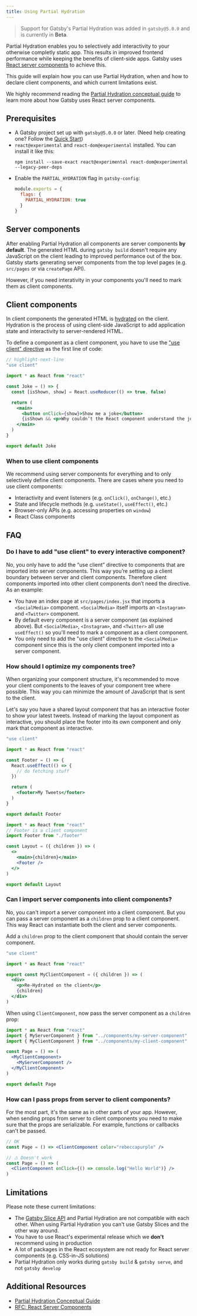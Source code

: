 ```yaml
---
title: Using Partial Hydration
---
```


> Support for Gatsby's Partial Hydration was added in `gatsby@5.0.0` and is currently in **Beta**.

Partial Hydration enables you to selectively add interactivity to your otherwise completly static app. This results in improved frontend performance while keeping the benefits of client-side apps. Gatsby uses [React server components](https://github.com/reactjs/rfcs/blob/main/text/0188-server-components.md) to achieve this.

This guide will explain how you can use Partial Hydration, when and how to declare client components, and which current limitations exist.

We highly recommend reading the [Partial Hydration conceptual guide](/docs/conceptual/partial-hydration) to learn more about how Gatsby uses React server components.

## Prerequisites

- A Gatsby project set up with `gatsby@5.0.0` or later. (Need help creating one? Follow the [Quick Start](/docs/quick-start/))
- `react@experimental` and `react-dom@experimental` installed. You can install it like this:
  ```shell
  npm install --save-exact react@experimental react-dom@experimental --legacy-peer-deps
  ```
- Enable the `PARTIAL_HYDRATION` flag in `gatsby-config`:
  ```js:title=gatsby-config.js
  module.exports = {
    flags: {
      PARTIAL_HYDRATION: true
    }
  }
  ```

## Server components

After enabling Partial Hydration all components are server components **by default**. The generated HTML during `gatsby build` doesn't require any JavaScript on the client leading to improved performance out of the box. Gatsby starts generating server components from the top level pages (e.g. `src/pages` or via `createPage` API).

However, if you need interativity in your components you'll need to mark them as client components.

## Client components

In client components the generated HTML is [hydrated](/docs/glossary/hydration) on the client. Hydration is the process of using client-side JavaScript to add application state and interactivity to server-rendered HTML.

To define a component as a client component, you have to use the ["use client" directive](https://github.com/reactjs/rfcs/blob/main/text/0227-server-module-conventions.md) as the first line of code:

```jsx:title=src/components/joke.jsx
// highlight-next-line
"use client"

import * as React from "react"

const Joke = () => {
  const [isShown, show] = React.useReducer(() => true, false)

  return (
    <main>
      <button onClick={show}>Show me a joke</button>
      {isShown && <p>Why couldn’t the React component understand the joke? Because it didn’t get the context.</p>}
    </main>
  )
}

export default Joke
```

### When to use client components

We recommend using server components for everything and to only selectively define client components. There are cases where you need to use client components:

- Interactivity and event listeners (e.g. `onClick()`, `onChange()`, etc.)
- State and lifecycle methods (e.g. `useState()`, `useEffect()`, etc.)
- Browser-only APIs (e.g. accessing properties on `window`)
- React Class components

## FAQ

### Do I have to add "use client" to every interactive component?

No, you only have to add the “use client” directive to components that are imported into server components. This way you’re setting up a client boundary between server and client components. Therefore client components imported into other client components don’t need the directive. As an example:

- You have an index page at `src/pages/index.jsx` that imports a `<SocialMedia>` component. `<SocialMedia>` itself imports an `<Instagram>` and `<Twitter>` component.
- By default every component is a server component (as explained above). But `<SocialMedia>`, `<Instagram>`, and `<Twitter>` all use `useEffect()` so you'll need to mark a component as a client component.
- You only need to add the "use client" directive to the `<SocialMedia>` component since this is the only client component imported into a server component.

### How should I optimize my components tree?

When organizing your component structure, it's recommended to move your client components to the leaves of your component tree where possible. This way you can minimize the amount of JavaScript that is sent to the client.

Let's say you have a shared layout component that has an interactive footer to show your latest tweets. Instead of marking the layout component as interactive, you should place the footer into its own component and only mark that component as interactive.

```jsx:title=src/components/footer.jsx
"use client"

import * as React from "react"

const Footer = () => {
  React.useEffect(() => {
    // do fetching stuff
  })

  return (
    <footer>My Tweets</footer>
  )
}

export default Footer
```

```jsx:title=src/components/layout.jsx
import * as React from "react"
// Footer is a client component
import Footer from "./footer"

const Layout = ({ children }) => (
  <>
    <main>{children}</main>
    <Footer />
  </>
)

export default Layout
```

### Can I import server components into client components?

No, you can't import a server component into a client component. But you can pass a server component as a `children` prop to a client component. This way React can instantiate both the client and server components.

Add a `children` prop to the client component that should contain the server component.

```jsx:title=client-component.jsx
"use client"

import * as React from "react"

export const MyClientComponent = ({ children }) => (
  <div>
    <p>Re-Hydrated on the client</p>
    {children}
  </div>
)
```

When using `ClientComponent`, now pass the server component as a `children` prop:

```jsx:title=src/pages/index.jsx
import * as React from "react"
import { MyServerComponent } from "../components/my-server-component"
import { MyClientComponent } from "../components/my-client-component"

const Page = () => (
  <MyClientComponent>
    <MyServerComponent />
  </MyClientComponent>
)

export default Page
```

### How can I pass props from server to client components?

For the most part, it's the same as in other parts of your app. However, when sending props from server to client components you need to make sure that the props are serializable. For example, functions or callbacks can't be passed.

```jsx
// OK
const Page = () => <ClientComponent color="rebeccapurple" />

// ⚠️ Doesn't work
const Page = () => (
  <ClientComponent onClick={() => console.log("Hello World")} />
)
```

## Limitations

Please note these current limitations:

- The [Gatsby Slice API](/docs/reference/built-in-components/gatsby-slice/) and Partial Hydration are not compatible with each other. When using Partial Hydration you can't use Gatsby Slices and the other way around.
- You have to use React's experimental release which we **don't** recommend using in production
- A lot of packages in the React ecosystem are not ready for React server components (e.g. CSS-in-JS solutions)
- Partial Hydration only works during `gatsby build` & `gatsby serve`, and not `gatsby develop`

## Additional Resources

- [Partial Hydration Conceptual Guide](/docs/conceptual/partial-hydration)
- [RFC: React Server Components](https://github.com/reactjs/rfcs/blob/main/text/0188-server-components.md)
